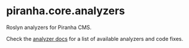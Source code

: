 # piranha.core.analyzers
Roslyn analyzers for Piranha CMS.

Check the [analyzer docs][docs] for a list of available analyzers and code fixes.

[docs]: ./docs/README.md